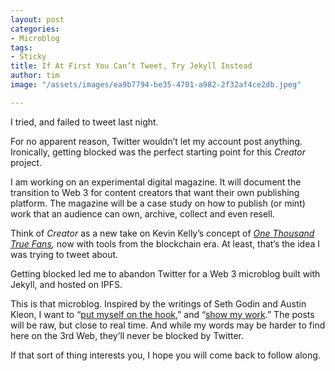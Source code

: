 ```yaml
---
layout: post
categories:
- Microblog
tags:
- Sticky
title: If At First You Can’t Tweet, Try Jekyll Instead
author: tim
image: "/assets/images/ea9b7794-be35-4701-a982-2f32af4ce2db.jpeg"

---
```

I tried, and failed to tweet last night.

For no apparent reason, Twitter wouldn’t let my account post anything. Ironically, getting blocked was the perfect starting point for this _Creator_ project.

I am working on an experimental digital magazine. It will document the transition to Web 3 for content creators that want their own publishing platform. The magazine will be a case study on how to publish (or mint) work that an audience can own, archive, collect and even resell.

Think of _Creator_ as a new take on Kevin Kelly’s concept of [_One Thousand True Fans_](https://kk.org/thetechnium/1000-true-fans/)_,_ now with tools from the blockchain era. At least, that’s the idea I was trying to tweet about.

Getting blocked led me to abandon Twitter for a Web 3 microblog built with Jekyll, and hosted on IPFS.

This is that microblog. Inspired by the writings of Seth Godin and Austin Kleon, I want to “[put myself on the hook](https://seths.blog/thepractice/),” and “[show my work](https://austinkleon.com/show-your-work/).” The posts will be raw, but close to real time. And while my words may be harder to find here on the 3rd Web, they’ll never be blocked by Twitter.

If that sort of thing interests you, I hope you will come back to follow along.
